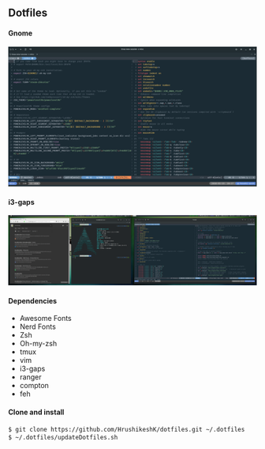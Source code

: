 ## Dotfiles

#### Gnome

![img01](img01.png)

#### i3-gaps

![img02](img02.png)

#### Dependencies
* Awesome Fonts
* Nerd Fonts
* Zsh
* Oh-my-zsh
* tmux
* vim
* i3-gaps
* ranger
* compton
* feh

#### Clone and install

```
$ git clone https://github.com/HrushikeshK/dotfiles.git ~/.dotfiles
$ ~/.dotfiles/updateDotfiles.sh
```
